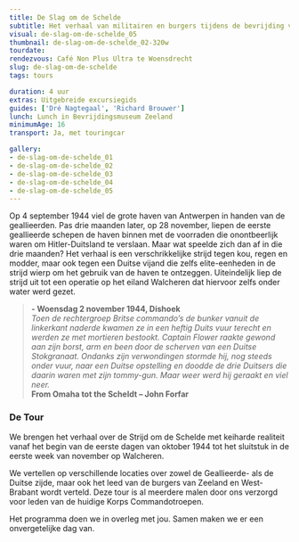 ```yaml
---
title: De Slag om de Schelde
subtitle: Het verhaal van militairen en burgers tijdens de bevrijding van Zuidwest Nederland.
visual: de-slag-om-de-schelde_05
thumbnail: de-slag-om-de-schelde_02-320w
tourdate:
rendezvous: Café Non Plus Ultra te Woensdrecht
slug: de-slag-om-de-schelde
tags: tours

duration: 4 uur
extras: Uitgebreide excursiegids
guides: ['Dré Nagtegaal', 'Richard Brouwer']
lunch: Lunch in Bevrijdingsmuseum Zeeland
minimumAge: 16
transport: Ja, met touringcar

gallery:
- de-slag-om-de-schelde_01
- de-slag-om-de-schelde_02
- de-slag-om-de-schelde_03
- de-slag-om-de-schelde_04
- de-slag-om-de-schelde_05
---
```


Op 4 september 1944 viel de grote haven van Antwerpen in handen van de geallieerden. Pas drie maanden later, op 28 november, liepen de eerste geallieerde schepen de haven binnen met de voorraden die onontbeerlijk waren om Hitler-Duitsland te verslaan. Maar wat speelde zich dan af in die drie maanden? Het verhaal is een verschrikkelijke strijd tegen kou, regen en modder, maar ook tegen een Duitse vijand die zelfs elite-eenheden in de strijd wierp om het gebruik van de haven te ontzeggen. Uiteindelijk liep de strijd uit tot een operatie op het eiland Walcheren dat hiervoor zelfs onder water werd gezet.

>**- Woensdag 2 november 1944, Dishoek**  
*Toen de rechtergroep Britse commando’s de bunker vanuit de linkerkant naderde kwamen ze in een heftig Duits vuur terecht en werden ze met mortieren bestookt. Captain Flower raakte gewond aan zijn borst, arm en been door de scherven van een Duitse Stokgranaat. Ondanks zijn verwondingen stormde hij, nog steeds onder vuur, naar een Duitse opstelling en doodde de drie Duitsers die daarin waren met zijn tommy-gun. Maar weer werd hij geraakt en viel neer.*  
**From Omaha tot the Scheldt – John Forfar**

### De Tour
We brengen het verhaal over de Strijd om de Schelde met keiharde realiteit vanaf het begin van de eerste dagen van oktober 1944 tot het sluitstuk in de eerste week van november op Walcheren.

We vertellen op verschillende locaties over zowel de Geallieerde- als de Duitse zijde, maar ook het leed van de burgers van Zeeland en West-Brabant wordt verteld. Deze tour is al meerdere malen door ons verzorgd voor leden van de huidige 
Korps Commandotroepen.

Het programma doen we in overleg met jou. Samen maken we er een onvergetelijke dag van.

